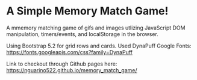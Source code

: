 # A Simple Memory Match Game!

A mmemory matching game of gifs and images utlizing JavaScript DOM manipulation, timers/events, and localStorage in the browser.

Using Bootstrap 5.2 for grid rows and cards.
Used DynaPuff Google Fonts: https://fonts.googleapis.com/css?family=DynaPuff

Link to checkout through Github pages here: https://nguarino522.github.io/memory_match_game/
